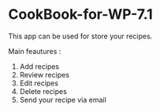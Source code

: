 # CookBook-for-WP-7.1
This app can be used for store your recipes.

Main feautures : 

1) Add recipes
2) Review recipes
3) Edit recipes
4) Delete recipes 
5) Send your recipe via email
